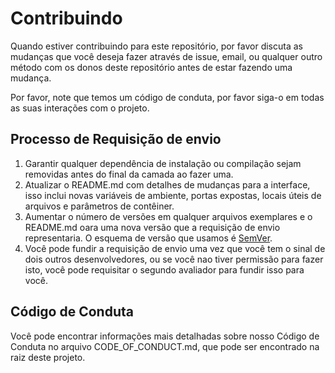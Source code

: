 # Contribuindo

Quando estiver contribuindo para este repositório, por favor discuta as mudanças que você deseja fazer através de issue, email, ou qualquer outro método com os donos deste repositório antes de estar fazendo uma mudança.

Por favor, note que temos um código de conduta, por favor siga-o em todas as suas interações com o projeto.

## Processo de Requisição de envio

1. Garantir qualquer dependência de instalação ou compilação sejam removidas antes do final da camada ao fazer uma.
2. Atualizar o README.md com detalhes de mudanças para a interface, isso inclui novas variáveis de ambiente, portas expostas, locais úteis de arquivos e parâmetros de contêiner.
3. Aumentar o número de versões em qualquer arquivos exemplares e o README.md oara uma nova versão que a requisição de envio representaria. O esquema de versão que usamos é [SemVer](http://semver.org/).
4. Você pode fundir a requisição de envio uma vez que você tem o sinal de dois outros desenvolvedores, ou se você nao tiver permissão para fazer isto, você pode requisitar o segundo avaliador para fundir isso para você.

## Código de Conduta

Você pode encontrar informações mais detalhadas sobre nosso Código de Conduta no arquivo CODE_OF_CONDUCT.md, que pode ser encontrado na raiz deste projeto.